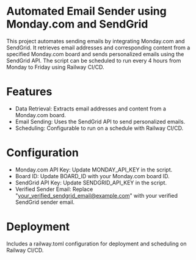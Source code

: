 # Automated Email Sender using Monday.com and SendGrid
This project automates sending emails by integrating Monday.com and SendGrid. It retrieves email addresses and corresponding content from a specified Monday.com board and sends personalized emails using the SendGrid API. The script can be scheduled to run every 4 hours from Monday to Friday using Railway CI/CD.

# Features
* Data Retrieval: Extracts email addresses and content from a Monday.com board.
* Email Sending: Uses the SendGrid API to send personalized emails.
* Scheduling: Configurable to run on a schedule with Railway CI/CD.

# Configuration
* Monday.com API Key: Update MONDAY_API_KEY in the script.
* Board ID: Update BOARD_ID with your Monday.com board ID.
* SendGrid API Key: Update SENDGRID_API_KEY in the script.
* Verified Sender Email: Replace "your_verified_sendgrid_email@example.com" with your verified SendGrid sender email.

# Deployment
Includes a railway.toml configuration for deployment and scheduling on Railway CI/CD.
